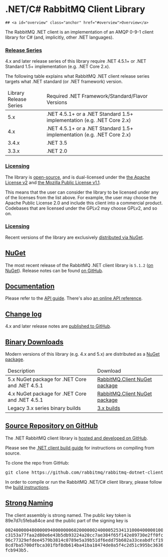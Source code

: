 <!--
Copyright (c) 2007-2020 VMware, Inc. or its affiliates.

All rights reserved. This program and the accompanying materials
are made available under the terms of the under the Apache License,
Version 2.0 (the "License”); you may not use this file except in compliance
with the License. You may obtain a copy of the License at

https://www.apache.org/licenses/LICENSE-2.0

Unless required by applicable law or agreed to in writing, software
distributed under the License is distributed on an "AS IS" BASIS,
WITHOUT WARRANTIES OR CONDITIONS OF ANY KIND, either express or implied.
See the License for the specific language governing permissions and
limitations under the License.
-->

# .NET/C# RabbitMQ Client Library

    ## <a id="overview" class="anchor" href="#overview">Overview</a>

The RabbitMQ .NET client is an implementation of an AMQP 0-9-1 client
library for C# (and, implicitly, other .NET languages).

### <a id="series" class="anchor" href="#series">Release Series</a>

4.x and later release series of this library require .NET 4.5.1+ or .NET Standard 1.5+ implementation
(e.g. .NET Core 2.x).

The following table explains what RabbitMQ .NET client release series
targets what .NET standard (or .NET framework) version.

<table>
  <thead>
    <td>Library Release Series</td>
    <td>Required .NET Framework/Standard/Flavor Versions</td>
  </thead>

  <tr>
    <td>
      5.x
    </td>
    <td>
      .NET 4.5.1+ or a .NET Standard 1.5+ implementation (e.g. .NET Core 2.x)
    </td>
  </tr>

  <tr>
    <td>
      4.x
    </td>
    <td>
      .NET 4.5.1+ or a .NET Standard 1.5+ implementation (e.g. .NET Core 2.x)
    </td>
  </tr>

  <tr>
    <td>
      3.4.x
    </td>
    <td>
      .NET 3.5
    </td>
  </tr>

  <tr>
    <td>
      3.3.x
    </td>
    <td>
      .NET 2.0
    </td>
  </tr>
</table>

### <a id="licensing" class="anchor" href="#licensing">Licensing</a>

The library is [open-source](https://github.com/rabbitmq/rabbitmq-dotnet-client),
and is dual-licensed under the [the Apache License v2](https://www.apache.org/licenses/LICENSE-2.0) and [the Mozilla Public License v1.1](mpl.html).

This means that the user can consider the library to be licensed under any of the licenses from the list above.
For example, the user may choose the Apache Public License 2.0 and include this client into
a commercial product. Codebases that are licensed under the GPLv2 may choose GPLv2, and so on.

### <a id="licensing" class="anchor" href="#licensing">Licensing</a>

Recent versions of the library are exclusively [distributed via NuGet](https://www.nuget.org/packages/RabbitMQ.Client).


## <a id="distribution" class="anchor" href="#distribution">NuGet</a>

The most recent release of the RabbitMQ .NET client library is `5.1.2` ([on NuGet](https://www.nuget.org/packages/RabbitMQ.Client)).
Release notes can be found [on GitHub](https://github.com/rabbitmq/rabbitmq-dotnet-client/releases).


## <a id="documentation" class="anchor" href="#documentation">Documentation</a>

Please refer to the [API guide](/dotnet-api-guide.html). There's
also [an online API reference](http://rabbitmq.github.io/rabbitmq-dotnet-client/index.html).


## <a id="changelog" class="anchor" href="#changelog">Change log</a>

4.x and later release notes are [published to GitHub](https://github.com/rabbitmq/rabbitmq-dotnet-client/releases).


## <a id="binary-builds" class="anchor" href="#binary-builds">Binary Downloads</a>

Modern versions of this library (e.g. 4.x and 5.x) are distributed as a [NuGet package](https://www.nuget.org/packages/RabbitMQ.Client).

<table>
  <thead>
    <td>Description</td>
    <td>Download</td>
  </thead>

  <tr>
    <td class="desc">5.x NuGet package for .NET Core and .NET 4.5.1</td>
    <td><a href="https://www.nuget.org/packages/RabbitMQ.Client">RabbitMQ.Client NuGet package</a></td>
  </tr>
  <tr>
    <td class="desc">4.x NuGet package for .NET Core and .NET 4.5.1</td>
    <td><a href="https://www.nuget.org/packages/RabbitMQ.Client">RabbitMQ.Client NuGet package</a></td>
  </tr>
  <tr>
    <td class="desc">Legacy 3.x series binary builds</td>
    <td><a href="/releases/rabbitmq-dotnet-client">3.x builds</a></td>
  </tr>
</table>


## <a id="source-repository" class="anchor" href="#source-repository">Source Repository on GitHub</a>

The .NET RabbitMQ client library is [hosted and developed on GitHub](https://github.com/rabbitmq/rabbitmq-dotnet-client).

Please see the [.NET client build guide](/build-dotnet-client.html) for
instructions on compiling from source.

To clone the repo from GitHub:

<pre class="lang-bash">
git clone https://github.com/rabbitmq/rabbitmq-dotnet-client
</pre>

In order to compile or run the RabbitMQ .NET/C# client library,
please follow the [build instructions](/build-dotnet-client.html).


## <a id="signing" class="anchor" href="#signing">Strong Naming</a>

The client assembly is strong named. The public key token is 89e7d7c5feba84ce
and the public part of the signing key is

<pre class="lang-ini">
00240000048000009400000006020000002400005253413100040000010001008d20ec856aeeb8
c3153a77faa2d80e6e43b5db93224a20cc7ae384f65f142e89730e2ff0fcc5d578bbe96fa98a71
96c77329efdee4579b3814c0789e5a39b51df6edd75b602a33ceabdfcf19a3feb832f31d825416
8cd7ba5700dfbca301fbf8db614ba41ba18474de0a5f4c2d51c995bc3636c641c8cbe76f45717b
fcb943b5.
</pre>
